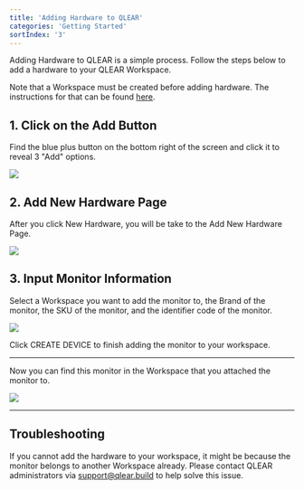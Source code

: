 ```yaml
---
title: 'Adding Hardware to QLEAR'
categories: 'Getting Started'
sortIndex: '3'
---
```

Adding Hardware to QLEAR is a simple process. Follow the steps below to add a hardware to your QLEAR Workspace. 

Note that a Workspace must be created before adding hardware. The instructions for that can be found [here](/Creating-a-Workspace).

## 1. Click on the Add Button

Find the blue plus button on the bottom right of the screen and click it to reveal 3 "Add" options.

![](https://cloud.githubusercontent.com/assets/26155270/23735055/417b9908-04be-11e7-8431-026447035aa6.jpg)

## 2. Add New Hardware Page

After you click New Hardware, you will be take to the Add New Hardware Page.

![](https://cloud.githubusercontent.com/assets/26155270/23735108/a6009fc2-04be-11e7-99e7-de4689720512.png)

## 3. Input Monitor Information

Select a Workspace you want to add the monitor to, the Brand of the monitor, the SKU of the monitor, and the identifier code of the monitor.

![](https://cloud.githubusercontent.com/assets/26155270/23735208/24ee5f90-04bf-11e7-9532-ae4cc209b85c.png)

Click CREATE DEVICE to finish adding the monitor to your workspace.

-------

Now you can find this monitor in the Workspace that you attached the monitor to.  

![](https://cloud.githubusercontent.com/assets/26155270/23735627/aeeb7e60-04c1-11e7-84c6-f39d437f129f.jpg)

--------

## Troubleshooting

If you cannot add the hardware to your workspace, it might be because the monitor belongs to another Workspace already. Please contact QLEAR administrators via support@qlear.build to help solve this issue.
